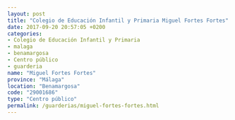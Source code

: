```yaml
---
layout: post
title: "Colegio de Educación Infantil y Primaria Miguel Fortes Fortes"
date: 2017-09-20 20:57:05 +0200
categories:
- Colegio de Educación Infantil y Primaria
- malaga
- benamargosa
- Centro público
- guarderia
name: "Miguel Fortes Fortes"
province: "Málaga"
location: "Benamargosa"
code: "29001686"
type: "Centro público"
permalink: /guarderias/miguel-fortes-fortes.html
---
```

